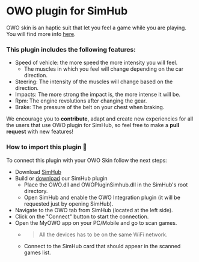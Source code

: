 # OWO plugin for SimHub
OWO skin is an haptic suit that let you feel a game while you are playing.
You will find more info [here](https://owogame.com/).
### This plugin includes the following **features**:
- Speed of vehicle: the more speed the more intensity you will feel.
  - The muscles in which you feel will change depending on the car direction.
- Steering: The intensity of the muscles will change based on the direction.
- Impacts: The more strong the impact is, the more intense it will be.
- Rpm: The engine revolutions after changing the gear.
- Brake: The pressure of the belt on your chest when braking.

We encourage you to **contribute**, adapt and create
new experiencies for all the users that use OWO plugin
for SimHub, so feel free to make a **pull request** with new features!

### How to import this plugin 📲
To connect this plugin with your OWO Skin follow the next steps:
- Download [SimHub](https://www.simhubdash.com/)
- Build or [download](https://github.com/OWODevelopers/OWOPlugin-SimHub/releases) our SimHub plugin
    - Place the OWO.dll and OWOPluginSimhub.dll in the SimHub's root directory.
    - Open SimHub and enable the OWO Integration plugin (it will be requested just by opening SimHub).
- Navigate to the OWO tab from SimHub (located at the left side).
- Click on the "Connect" button to start the connection.
- Open the MyOWO app on your PC/Mobile and go to scan games.
    - > All the devices has to be on the same WiFi network.
    - Connect to the SimHub card that should appear in the scanned games list.